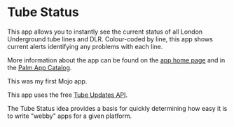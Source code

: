 Tube Status
===========

This app allows you to instantly see the current status of all London Underground tube lines and DLR. Colour-coded by line, this app shows current alerts identifying any problems with each line.

More information about the app can be found on the <a href="http://www.andrewsavory.com/tubestatus/">app home page</a> and in the <a href="https://developer.palm.com/appredirect/index.php?packageid=com.andrewsavory.tubestatus">Palm App Catalog</a>.

This was my first Mojo app.

This app uses the free <a href="http://tubeupdates.com/">Tube Updates API</a>.

The Tube Status idea provides a basis for quickly determining how easy it is to write "webby" apps for a given platform.